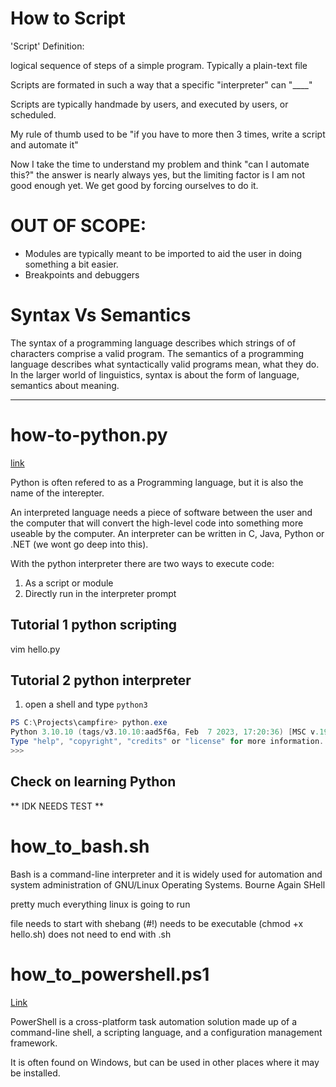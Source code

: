 # How to Script

'Script' Definition:

logical sequence of steps of a simple program. Typically a plain-text file

Scripts are formated in such a way that a specific "interpreter" can "____"

Scripts are typically handmade by users, and executed by users, or scheduled. 

My rule of thumb used to be "if you have to more then 3 times, write a script and automate it"

Now I take the time to understand my problem and think "can I automate this?" the answer is nearly always yes, but the limiting factor is I am not good enough yet. We get good by forcing ourselves to do it.


# OUT OF SCOPE:

- Modules are typically meant to be imported to aid the user in doing something a bit easier. 
- Breakpoints and debuggers

# Syntax Vs Semantics 

The syntax of a programming language describes which strings of of characters comprise a valid program. The semantics of a programming language describes what syntactically valid programs mean, what they do. In the larger world of linguistics, syntax is about the form of language, semantics about meaning.

---
# how-to-python.py
[link](https://realpython.com/run-python-scripts/)

Python is often refered to as a Programming language, but it is also the name of the interepter. 

An interpreted language needs a piece of software between the user and the computer that will convert the high-level code into something more useable by the computer. An interpreter can be written in C, Java, Python or .NET (we wont go deep into this).

With the python interpreter there are two ways to execute code:
1. As a script or module
2. Directly run in the interpreter prompt

## Tutorial 1 python scripting 

vim hello.py

## Tutorial 2 python interpreter

1. open a shell and type `python3`
```powershell
PS C:\Projects\campfire> python.exe
Python 3.10.10 (tags/v3.10.10:aad5f6a, Feb  7 2023, 17:20:36) [MSC v.1929 64 bit (AMD64)] on win32
Type "help", "copyright", "credits" or "license" for more information.
>>>
```
## Check on learning Python

** IDK NEEDS TEST **

# how_to_bash.sh

Bash is a command-line interpreter and it is widely used for automation and system administration of GNU/Linux Operating Systems. 
Bourne Again SHell

pretty much everything linux is going to run 

file needs to start with shebang (#!)
needs to be executable (chmod +x hello.sh)
does not need to end with .sh

# how_to_powershell.ps1
[Link](https://learn.microsoft.com/en-us/powershell/scripting/overview?view=powershell-7.3)

PowerShell is a cross-platform task automation solution made up of a command-line shell, a scripting language, and a configuration management framework.

It is often found on Windows, but can be used in other places where it may be installed. 
